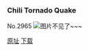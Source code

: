 ### Chili Tornado Quake
No.2965
![图片不见了~~~](https://imgs.xkcd.com/comics/chili_tornado_quake.png)

[原址](https://xkcd.com//2965) [下载](https://imgs.xkcd.com/comics/chili_tornado_quake.png)

